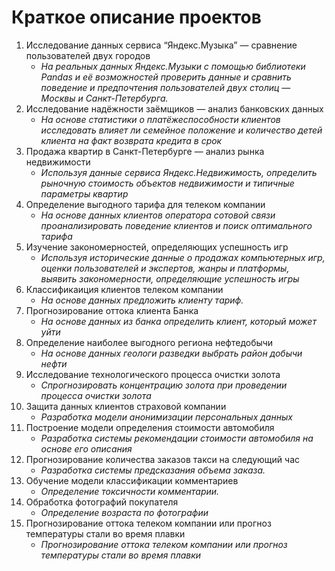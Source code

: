# Краткое описание проектов

1. Исследование данных сервиса “Яндекс.Музыка” — сравнение пользователей двух городов
    - *На реальных данных Яндекс.Музыки c помощью библиотеки Pandas и её возможностей проверить данные и сравнить поведение и предпочтения пользователей двух столиц — Москвы и Санкт-Петербурга.*
2. Исследование надёжности заёмщиков — анализ банковских данных
    - *На основе статистики о платёжеспособности клиентов исследовать влияет ли семейное положение и количество детей клиента на факт возврата кредита в срок*
3. Продажа квартир в Санкт-Петербурге — анализ рынка недвижимости
    - *Используя данные сервиса Яндекс.Недвижимость, определить рыночную стоимость объектов недвижимости и типичные параметры квартир*
4. Определение выгодного тарифа для телеком компании
    - *На основе данных клиентов оператора сотовой связи проанализировать поведение клиентов и поиск оптимального тарифа*
5. Изучение закономерностей, определяющих успешность игр
    - *Используя исторические данные о продажах компьютерных игр, оценки пользователей и экспертов, жанры и платформы, выявить закономерности, определяющие успешность игры*
6. Классификаиция клиентов телеком компании
    - *На основе данных предложить клиенту тариф.*
7. Прогнозирование оттока клиента Банка
    - *На основе данных из банка определить клиент, который может уйти*
8. Определение наиболее выгодного региона нефтедобычи
    - *На основе данных геологи разведки выбрать район добычи нефти*
9. Исследование технологического процесса очистки золота
    - *Спрогнозировать концентрацию золота при проведении процесса очистки золота*
10. Защита данных клиентов страховой компании
    - *Разработка модели анонимизации персональных данных*
11. Построение модели определения стоимости автомобиля
    - *Разработка системы рекомендации стоимости автомобиля на основе его описания*
12. Прогнозирование количества заказов такси на следующий час
    - *Разработка системы предсказания объема заказа.*
13. Обучение модели классификации комментариев
    - *Определение токсичности комментарии.*
14. Обработка фотографий покупателя
    - *Определение возраста по фотографии*
15. Прогнозирование оттока телеком компании или прогноз температуры стали во время плавки
    - *Прогнозирование оттока телеком компании или прогноз температуры стали во время плавки*
